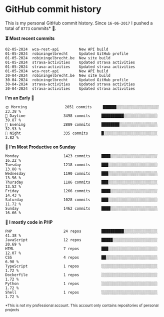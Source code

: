 # GitHub commit history
This is my personal GitHub commit history. Since <!--START_SECTION:first-commit-date-->`16-06-2017`<!--END_SECTION:first-commit-date--> I pushed a total of <!--START_SECTION:total-commit-count-->`8773`<!--END_SECTION:total-commit-count--> commits* 🎉.

<!--START_SECTION:most-recent-commits-->
**⏳ Most recent commits**
                                        
```text
02-05-2024  wca-rest-api         New API build
01-05-2024  robiningelbrecht     Updated GitHub profile
01-05-2024  robiningelbrecht.be  New site build
01-05-2024  strava-activities    Updated strava activities
01-05-2024  strava-activities    Updated strava activities
01-05-2024  wca-rest-api         New API build
30-04-2024  robiningelbrecht.be  New site build
30-04-2024  robiningelbrecht     Updated GitHub profile
30-04-2024  strava-activities    Updated strava activities
30-04-2024  strava-activities    Updated strava activities
```
<!--END_SECTION:most-recent-commits-->  

<!--START_SECTION:commits-per-day-time-->
**I&#039;m an Early 🐤**

```text
🌞 Morning                 2051 commits     ██████░░░░░░░░░░░░░░░░░░░   23.38 %
🌆 Daytime                 3498 commits     ██████████░░░░░░░░░░░░░░░   39.87 %
🌃 Evening                 2889 commits     ████████░░░░░░░░░░░░░░░░░   32.93 %
🌙 Night                   335 commits      █░░░░░░░░░░░░░░░░░░░░░░░░   3.82 %
```
<!--END_SECTION:commits-per-day-time-->  

<!--START_SECTION:commits-per-weekday-->
**📅 I&#039;m Most Productive on Sunday**

```text
Monday                    1423 commits     ████░░░░░░░░░░░░░░░░░░░░░   16.22 %
Tuesday                   1218 commits     ███░░░░░░░░░░░░░░░░░░░░░░   13.88 %
Wednesday                 1190 commits     ███░░░░░░░░░░░░░░░░░░░░░░   13.56 %
Thursday                  1186 commits     ███░░░░░░░░░░░░░░░░░░░░░░   13.52 %
Friday                    1266 commits     ████░░░░░░░░░░░░░░░░░░░░░   14.43 %
Saturday                  1028 commits     ███░░░░░░░░░░░░░░░░░░░░░░   11.72 %
Sunday                    1462 commits     ████░░░░░░░░░░░░░░░░░░░░░   16.66 %
```
<!--END_SECTION:commits-per-weekday-->  

<!--START_SECTION:repos-per-language-->
**💬 I mostly code in PHP**

```text
PHP                       24 repos         ██████████░░░░░░░░░░░░░░░   41.38 %
JavaScript                12 repos         █████░░░░░░░░░░░░░░░░░░░░   20.69 %
HTML                      7 repos          ███░░░░░░░░░░░░░░░░░░░░░░   12.07 %
CSS                       4 repos          ██░░░░░░░░░░░░░░░░░░░░░░░   6.90 %
TypeScript                1 repos          ░░░░░░░░░░░░░░░░░░░░░░░░░   1.72 %
Dockerfile                1 repos          ░░░░░░░░░░░░░░░░░░░░░░░░░   1.72 %
Python                    1 repos          ░░░░░░░░░░░░░░░░░░░░░░░░░   1.72 %
Shell                     1 repos          ░░░░░░░░░░░░░░░░░░░░░░░░░   1.72 %
```
<!--END_SECTION:repos-per-language-->  

<sub>*This is not my professional account. This account only contains repositories of personal projects</sub>
